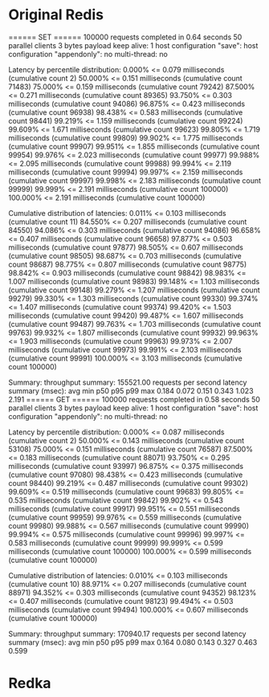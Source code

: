 # Original Redis

====== SET ======
  100000 requests completed in 0.64 seconds
  50 parallel clients
  3 bytes payload
  keep alive: 1
  host configuration "save":
  host configuration "appendonly": no
  multi-thread: no

Latency by percentile distribution:
0.000% <= 0.079 milliseconds (cumulative count 2)
50.000% <= 0.151 milliseconds (cumulative count 71483)
75.000% <= 0.159 milliseconds (cumulative count 79242)
87.500% <= 0.271 milliseconds (cumulative count 89365)
93.750% <= 0.303 milliseconds (cumulative count 94086)
96.875% <= 0.423 milliseconds (cumulative count 96938)
98.438% <= 0.583 milliseconds (cumulative count 98441)
99.219% <= 1.159 milliseconds (cumulative count 99224)
99.609% <= 1.671 milliseconds (cumulative count 99623)
99.805% <= 1.719 milliseconds (cumulative count 99809)
99.902% <= 1.775 milliseconds (cumulative count 99907)
99.951% <= 1.855 milliseconds (cumulative count 99954)
99.976% <= 2.023 milliseconds (cumulative count 99977)
99.988% <= 2.095 milliseconds (cumulative count 99988)
99.994% <= 2.119 milliseconds (cumulative count 99994)
99.997% <= 2.159 milliseconds (cumulative count 99997)
99.998% <= 2.183 milliseconds (cumulative count 99999)
99.999% <= 2.191 milliseconds (cumulative count 100000)
100.000% <= 2.191 milliseconds (cumulative count 100000)

Cumulative distribution of latencies:
0.011% <= 0.103 milliseconds (cumulative count 11)
84.550% <= 0.207 milliseconds (cumulative count 84550)
94.086% <= 0.303 milliseconds (cumulative count 94086)
96.658% <= 0.407 milliseconds (cumulative count 96658)
97.877% <= 0.503 milliseconds (cumulative count 97877)
98.505% <= 0.607 milliseconds (cumulative count 98505)
98.687% <= 0.703 milliseconds (cumulative count 98687)
98.775% <= 0.807 milliseconds (cumulative count 98775)
98.842% <= 0.903 milliseconds (cumulative count 98842)
98.983% <= 1.007 milliseconds (cumulative count 98983)
99.148% <= 1.103 milliseconds (cumulative count 99148)
99.279% <= 1.207 milliseconds (cumulative count 99279)
99.330% <= 1.303 milliseconds (cumulative count 99330)
99.374% <= 1.407 milliseconds (cumulative count 99374)
99.420% <= 1.503 milliseconds (cumulative count 99420)
99.487% <= 1.607 milliseconds (cumulative count 99487)
99.763% <= 1.703 milliseconds (cumulative count 99763)
99.932% <= 1.807 milliseconds (cumulative count 99932)
99.963% <= 1.903 milliseconds (cumulative count 99963)
99.973% <= 2.007 milliseconds (cumulative count 99973)
99.991% <= 2.103 milliseconds (cumulative count 99991)
100.000% <= 3.103 milliseconds (cumulative count 100000)

Summary:
  throughput summary: 155521.00 requests per second
  latency summary (msec):
          avg       min       p50       p95       p99       max
        0.184     0.072     0.151     0.343     1.023     2.191
====== GET ======
  100000 requests completed in 0.58 seconds
  50 parallel clients
  3 bytes payload
  keep alive: 1
  host configuration "save":
  host configuration "appendonly": no
  multi-thread: no

Latency by percentile distribution:
0.000% <= 0.087 milliseconds (cumulative count 2)
50.000% <= 0.143 milliseconds (cumulative count 53108)
75.000% <= 0.151 milliseconds (cumulative count 76587)
87.500% <= 0.183 milliseconds (cumulative count 88071)
93.750% <= 0.295 milliseconds (cumulative count 93997)
96.875% <= 0.375 milliseconds (cumulative count 97080)
98.438% <= 0.423 milliseconds (cumulative count 98440)
99.219% <= 0.487 milliseconds (cumulative count 99302)
99.609% <= 0.519 milliseconds (cumulative count 99683)
99.805% <= 0.535 milliseconds (cumulative count 99842)
99.902% <= 0.543 milliseconds (cumulative count 99917)
99.951% <= 0.551 milliseconds (cumulative count 99959)
99.976% <= 0.559 milliseconds (cumulative count 99980)
99.988% <= 0.567 milliseconds (cumulative count 99990)
99.994% <= 0.575 milliseconds (cumulative count 99996)
99.997% <= 0.583 milliseconds (cumulative count 99999)
99.999% <= 0.599 milliseconds (cumulative count 100000)
100.000% <= 0.599 milliseconds (cumulative count 100000)

Cumulative distribution of latencies:
0.010% <= 0.103 milliseconds (cumulative count 10)
88.971% <= 0.207 milliseconds (cumulative count 88971)
94.352% <= 0.303 milliseconds (cumulative count 94352)
98.123% <= 0.407 milliseconds (cumulative count 98123)
99.494% <= 0.503 milliseconds (cumulative count 99494)
100.000% <= 0.607 milliseconds (cumulative count 100000)

Summary:
  throughput summary: 170940.17 requests per second
  latency summary (msec):
          avg       min       p50       p95       p99       max
        0.164     0.080     0.143     0.327     0.463     0.599

# Redka

